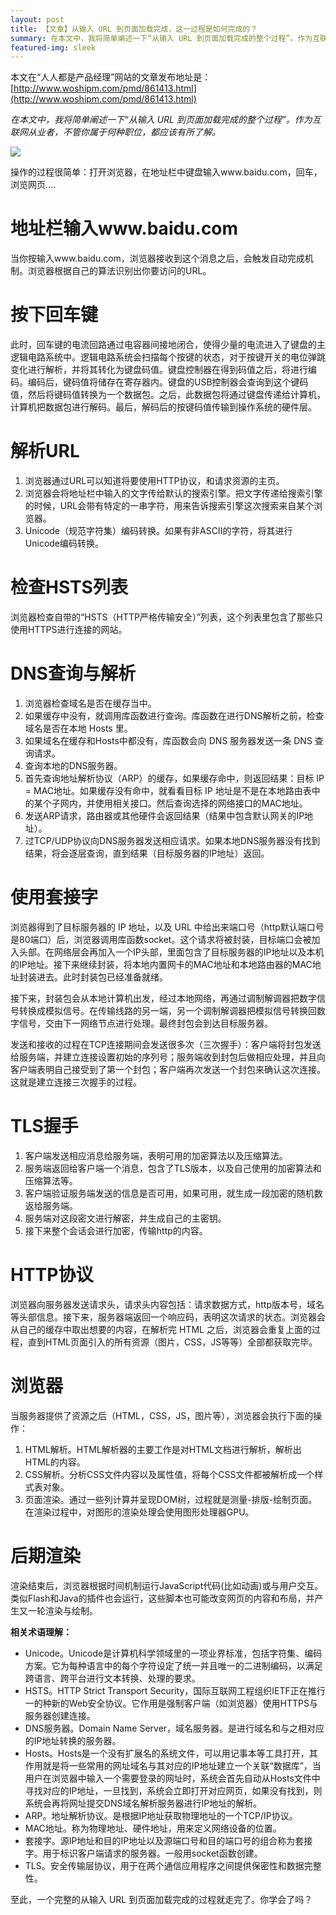 ```yaml
---
layout: post
title: 【文章】从输入 URL 到页面加载完成，这一过程是如何完成的？
summary: 在本文中，我将简单阐述一下“从输入 URL 到页面加载完成的整个过程”。作为互联网从业者，不管你属于何种职位，都应该有所了解。
featured-img: sleek
---
```


本文在“人人都是产品经理”网站的文章发布地址是：[http://www.woshipm.com/pmd/861413.html](http://www.woshipm.com/pmd/861413.html)

*在本文中，我将简单阐述一下“从输入 URL 到页面加载完成的整个过程”。作为互联网从业者，不管你属于何种职位，都应该有所了解。*

![](https://i.imgur.com/ppCy98t.jpg)

操作的过程很简单：打开浏览器，在地址栏中键盘输入www.baidu.com，回车，浏览网页....

# 地址栏输入www.baidu.com #

当你按输入www.baidu.com，浏览器接收到这个消息之后，会触发自动完成机制。浏览器根据自己的算法识别出你要访问的URL。

# 按下回车键 #

此时，回车键的电流回路通过电容器间接地闭合，使得少量的电流进入了键盘的主逻辑电路系统中。逻辑电路系统会扫描每个按键的状态，对于按键开关的电位弹跳变化进行解析，并将其转化为键盘码值。键盘控制器在得到码值之后，将进行编码。编码后，键码值将储存在寄存器内。键盘的USB控制器会查询到这个键码值，然后将键码值转换为一个数据包。之后，此数据包将通过键盘传递给计算机，计算机把数据包进行解码。最后，解码后的按键码值传输到操作系统的硬件层。

# 解析URL #

1. 浏览器通过URL可以知道将要使用HTTP协议，和请求资源的主页。
2. 浏览器会将地址栏中输入的文字传给默认的搜索引擎。把文字传递给搜索引擎的时候，URL会带有特定的一串字符，用来告诉搜索引擎这次搜索来自某个浏览器。
3. Unicode（规范字符集）编码转换。如果有非ASCII的字符，将其进行Unicode编码转换。

# 检查HSTS列表 #

浏览器检查自带的“HSTS（HTTP严格传输安全）”列表，这个列表里包含了那些只使用HTTPS进行连接的网站。

# DNS查询与解析 #

1. 浏览器检查域名是否在缓存当中。
2. 如果缓存中没有，就调用库函数进行查询。库函数在进行DNS解析之前，检查域名是否在本地 Hosts 里。
3. 如果域名在缓存和Hosts中都没有，库函数会向 DNS 服务器发送一条 DNS 查询请求。
4. 查询本地的DNS服务器。
5. 首先查询地址解析协议（ARP）的缓存，如果缓存命中，则返回结果：目标 IP = MAC地址。如果缓存没有命中，就看看目标 IP 地址是不是在本地路由表中的某个子网内，并使用相关接口。然后查询选择的网络接口的MAC地址。
6. 发送ARP请求，路由器或其他硬件会返回结果（结果中包含默认网关的IP地址）。
7. 过TCP/UDP协议向DNS服务器发送相应请求。如果本地DNS服务器没有找到结果，将会逐层查询，直到结果（目标服务器的IP地址）返回。

# 使用套接字 #

浏览器得到了目标服务器的 IP 地址，以及 URL 中给出来端口号（http默认端口号是80端口）后，浏览器调用库函数socket。这个请求将被封装，目标端口会被加入头部。在网络层会再加入一个IP头部，里面包含了目标服务器的IP地址以及本机的IP地址。接下来继续封装，将本地内置网卡的MAC地址和本地路由器的MAC地址封装进去。此时封装包已经准备就绪。

接下来，封装包会从本地计算机出发，经过本地网络，再通过调制解调器把数字信号转换成模拟信号。在传输线路的另一端，另一个调制解调器把模拟信号转换回数字信号，交由下一网络节点进行处理。最终封包会到达目标服务器。

发送和接收的过程在TCP连接期间会发送很多次（三次握手）：客户端将封包发送给服务端，并建立连接设置初始的序列号；服务端收到封包后做相应处理，并且向客户端表明自己接受到了第一个封包；客户端再次发送一个封包来确认这次连接。这就是建立连接三次握手的过程。

# TLS握手 #

1. 客户端发送相应消息给服务端，表明可用的加密算法以及压缩算法。
2. 服务端返回给客户端一个消息，包含了TLS版本，以及自己使用的加密算法和压缩算法等。
3. 客户端验证服务端发送的信息是否可用，如果可用，就生成一段加密的随机数返给服务端。
4. 服务端对这段密文进行解密，并生成自己的主密钥。
5. 接下来整个会话会进行加密，传输http的内容。

# HTTP协议 #

浏览器向服务器发送请求头，请求头内容包括：请求数据方式，http版本号，域名等头部信息。接下来，服务器端返回一个响应码，表明这次请求的状态。浏览器会从自己的缓存中取出想要的内容，在解析完 HTML 之后，浏览器会重复上面的过程，直到HTML页面引入的所有资源（图片，CSS，JS等等）全部都获取完毕。

# 浏览器 #

当服务器提供了资源之后（HTML，CSS，JS，图片等），浏览器会执行下面的操作：

1. HTML解析。HTML解析器的主要工作是对HTML文档进行解析，解析出HTML的内容。
2. CSS解析。分析CSS文件内容以及属性值，将每个CSS文件都被解析成一个样式表对象。
3. 页面渲染。通过一些列计算并呈现DOM树，过程就是测量-排版-绘制页面。在渲染过程中，对图形的渲染处理会使用图形处理器GPU。

# 后期渲染 #

渲染结束后，浏览器根据时间机制运行JavaScript代码(比如动画)或与用户交互。类似Flash和Java的插件也会运行，这些脚本也可能改变网页的内容和布局，并产生又一轮渲染与绘制。

**相关术语理解：**

- Unicode。Unicode是计算机科学领域里的一项业界标准，包括字符集、编码方案。它为每种语言中的每个字符设定了统一并且唯一的二进制编码，以满足跨语言、跨平台进行文本转换、处理的要求。
- HSTS。HTTP Strict Transport Security，国际互联网工程组织IETF正在推行一的种新的Web安全协议。它作用是强制客户端（如浏览器）使用HTTPS与服务器创建连接。
- DNS服务器。Domain Name Server，域名服务器。是进行域名和与之相对应的IP地址转换的服务器。
- Hosts。Hosts是一个没有扩展名的系统文件，可以用记事本等工具打开，其作用就是将一些常用的网址域名与其对应的IP地址建立一个关联“数据库”，当用户在浏览器中输入一个需要登录的网址时，系统会首先自动从Hosts文件中寻找对应的IP地址，一旦找到，系统会立即打开对应网页，如果没有找到，则系统会再将网址提交DNS域名解析服务器进行IP地址的解析。
- ARP。地址解析协议。是根据IP地址获取物理地址的一个TCP/IP协议。
- MAC地址。称为物理地址、硬件地址，用来定义网络设备的位置。
- 套接字。源IP地址和目的IP地址以及源端口号和目的端口号的组合称为套接字。用于标识客户端请求的服务器。一般用socket函数创建。
- TLS。安全传输层协议，用于在两个通信应用程序之间提供保密性和数据完整性。

至此，一个完整的从输入 URL 到页面加载完成的过程就走完了。你学会了吗？








